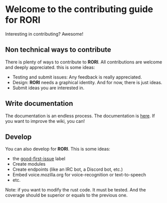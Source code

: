 # Welcome to the contributing guide for RORI

Interesting in contributing? Awesome!


## Non technical ways to contribute

There is plenty of ways to contribute to **RORI**. All contributions are welcome and deeply appreciated. this is some ideas:

+ Testing and submit issues: Any feedback is really appreciated.
+ Design: **RORI** needs a graphical identity. And for now, there is just ideas.
+ Submit ideas you are interested in.

## Write documentation

The documentation is an endless process. The documentation is [here](https://github.com/AmarOk1412/rori_core/wiki). If you want to improve the wiki, you can!

## Develop

You can also develop for **RORI**. This is some ideas:
+ the [good-first-issue](https://github.com/AmarOk1412/rori_core/issues?q=is%3Aissue+is%3Aopen+label%3A%22good+first+issue%22) label
+ Create modules
+ Create endpoints (like an IRC bot, a Discord bot, etc.)
+ Embed voice.mozilla.org for voice-recognition or text-to-speech
+ etc.

Note: if you want to modify the rust code. It must be tested. And the coverage should be superior or equals to the previous one.
